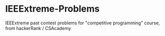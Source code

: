 # IEEExtreme-Problems
IEEExtreme past contest problems for "competitive programming" course, from hackerRank / CSAcademy
